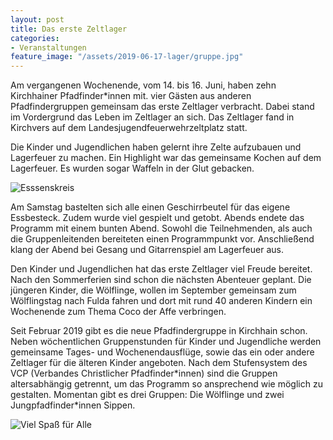 ```yaml
---
layout: post
title: Das erste Zeltlager
categories:
- Veranstaltungen
feature_image: "/assets/2019-06-17-lager/gruppe.jpg"
---
```


Am vergangenen Wochenende, vom 14. bis 16. Juni, haben zehn Kirchhainer Pfadfinder*innen mit. vier Gästen aus anderen Pfadfindergruppen gemeinsam das erste Zeltlager verbracht. Dabei stand im Vordergrund das Leben im Zeltlager an sich. Das Zeltlager fand in Kirchvers auf dem Landesjugendfeuerwehrzeltplatz statt.

Die Kinder und Jugendlichen haben gelernt ihre Zelte aufzubauen und Lagerfeuer zu machen. Ein Highlight war das gemeinsame Kochen auf dem Lagerfeuer. Es wurden sogar Waffeln in der Glut gebacken.

![Esssenskreis](/assets/2019-06-17-lager/essen.jpg)

Am Samstag bastelten sich alle einen Geschirrbeutel für das eigene Essbesteck. Zudem wurde viel gespielt und getobt. Abends endete das Programm mit einem bunten Abend. Sowohl die Teilnehmenden, als auch die Gruppenleitenden bereiteten einen Programmpunkt vor. Anschließend klang der Abend bei Gesang und Gitarrenspiel am Lagerfeuer aus. 

Den Kinder und Jugendlichen hat das erste Zeltlager viel Freude bereitet. Nach den Sommerferien sind schon die nächsten Abenteuer geplant. Die jüngeren Kinder, die Wölflinge, wollen im September gemeinsam zum Wölflingstag nach Fulda fahren und dort mit rund 40 anderen Kindern ein Wochenende zum Thema Coco der Affe verbringen.

Seit Februar 2019 gibt es die neue Pfadfindergruppe in Kirchhain schon. Neben wöchentlichen Gruppenstunden für Kinder und Jugendliche werden gemeinsame Tages- und Wochenendausflüge, sowie das ein oder andere Zeltlager für die älteren Kinder angeboten. Nach dem Stufensystem des VCP (Verbandes Christlicher Pfadfinder\*innen) sind die Gruppen altersabhängig getrennt, um das Programm so ansprechend wie möglich zu gestalten. Momentan gibt es drei Gruppen: Die Wölflinge und zwei Jungpfadfinder\*innen Sippen. 

![Viel Spaß für Alle](/assets/2019-06-17-lager/gruppen2.jpg)
